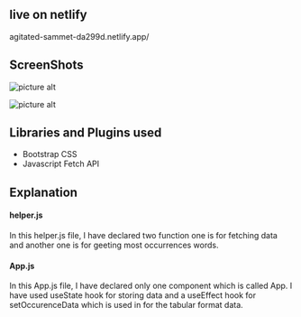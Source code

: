 ## live on netlify
agitated-sammet-da299d.netlify.app/

## ScreenShots

![picture alt](https://i.ibb.co/7VXjrTT/Capture.png "Test Case With 7")

![picture alt](https://i.ibb.co/0hv9RVP/Capture.png "Test Case With 5")

## Libraries and Plugins used

* Bootstrap CSS
* Javascript Fetch API

## Explanation

#### helper.js ####
In this helper.js file, I have declared two function one is for fetching data and another one is for geeting 
most occurrences words.

#### App.js ####
In this App.js file, I have declared only one component which is called App. I have used useState hook for 
storing data and a useEffect hook for setOccurenceData which is used in for the tabular format data.
